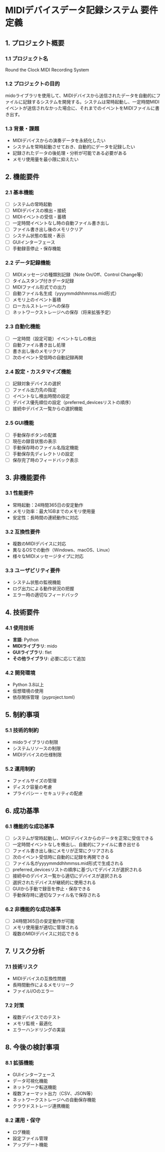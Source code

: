 # MIDIデバイスデータ記録システム 要件定義

## 1. プロジェクト概要

### 1.1 プロジェクト名
Round the Clock MIDI Recording System

### 1.2 プロジェクトの目的
midoライブラリを使用して、MIDIデバイスから送信されたデータを自動的にファイルに記録するシステムを開発する。システムは常時起動し、一定時間MIDIイベントが送信されなかった場合に、それまでのイベントをMIDIファイルに書き出す。

### 1.3 背景・課題
- MIDIデバイスからの演奏データを永続化したい
- システムを常時起動させておき、自動的にデータを記録したい
- 記録されたデータの後処理・分析が可能である必要がある
- メモリ使用量を最小限に抑えたい

## 2. 機能要件

### 2.1 基本機能
- [ ] システムの常時起動
- [ ] MIDIデバイスの検出・接続
- [ ] MIDIイベントの受信・蓄積
- [ ] 一定時間イベントなし時の自動ファイル書き出し
- [ ] ファイル書き出し後のメモリクリア
- [ ] システム状態の監視・表示
- [ ] GUIインターフェース
- [ ] 手動録音停止・保存機能

### 2.2 データ記録機能
- [ ] MIDIメッセージの種類別記録（Note On/Off、Control Change等）
- [ ] タイムスタンプ付きデータ記録
- [ ] MIDIファイル形式での出力
- [ ] 自動ファイル名生成（yyyymmddhhmmss.mid形式）
- [ ] メモリ上のイベント蓄積
- [ ] ローカルストレージへの保存
- [ ] ネットワークストレージへの保存（将来拡張予定）

### 2.3 自動化機能
- [ ] 一定時間（設定可能）イベントなしの検出
- [ ] 自動ファイル書き出し処理
- [ ] 書き出し後のメモリクリア
- [ ] 次のイベント受信時の自動記録再開

### 2.4 設定・カスタマイズ機能
- [ ] 記録対象デバイスの選択
- [ ] ファイル出力先の指定
- [ ] イベントなし検出時間の設定
- [ ] デバイス優先順位の設定（preferred_devicesリストの順序）
- [ ] 接続中デバイス一覧からの選択機能

### 2.5 GUI機能
- [ ] 手動保存ボタンの配置
- [ ] 現在の録音状態の表示
- [ ] 手動保存時のファイル名指定機能
- [ ] 手動保存先ディレクトリの設定
- [ ] 保存完了時のフィードバック表示

## 3. 非機能要件

### 3.1 性能要件
- 常時起動：24時間365日の安定動作
- メモリ効率：最大1GBまでのメモリ使用量
- 安定性：長時間の連続動作に対応

### 3.2 互換性要件
- 複数のMIDIデバイスに対応
- 異なるOSでの動作（Windows、macOS、Linux）
- 様々なMIDIメッセージタイプに対応

### 3.3 ユーザビリティ要件
- システム状態の監視機能
- ログ出力による動作状況の把握
- エラー時の適切なフィードバック

## 4. 技術要件

### 4.1 使用技術
- **言語**: Python
- **MIDIライブラリ**: mido
- **GUIライブラリ**: flet
- **その他ライブラリ**: 必要に応じて追加

### 4.2 開発環境
- Python 3.8以上
- 仮想環境の使用
- 依存関係管理（pyproject.toml）

## 5. 制約事項

### 5.1 技術的制約
- midoライブラリの制限
- システムリソースの制限
- MIDIデバイスの仕様制限

### 5.2 運用制約
- ファイルサイズの管理
- ディスク容量の考慮
- プライバシー・セキュリティの配慮

## 6. 成功基準

### 6.1 機能的な成功基準
- [ ] システムが常時起動し、MIDIデバイスからのデータを正常に受信できる
- [ ] 一定時間イベントなしを検出し、自動的にファイルに書き出せる
- [ ] ファイル書き出し後にメモリが正常にクリアされる
- [ ] 次のイベント受信時に自動的に記録を再開できる
- [ ] ファイル名がyyyymmddhhmmss.mid形式で生成される
- [ ] preferred_devicesリストの順序に基づいてデバイスが選択される
- [ ] 接続中のデバイス一覧から適切にデバイスが選択される
- [ ] 選択されたデバイスが継続的に使用される
- [ ] GUIから手動で録音を停止・保存できる
- [ ] 手動保存時に適切なファイル名で保存される

### 6.2 非機能的な成功基準
- [ ] 24時間365日の安定動作が可能
- [ ] メモリ使用量が適切に管理される
- [ ] 複数のMIDIデバイスに対応できる

## 7. リスク分析

### 7.1 技術リスク
- MIDIデバイスの互換性問題
- 長時間動作によるメモリリーク
- ファイルI/Oのエラー

### 7.2 対策
- 複数デバイスでのテスト
- メモリ監視・最適化
- エラーハンドリングの実装

## 8. 今後の検討事項

### 8.1 拡張機能
- GUIインターフェース
- データ可視化機能
- ネットワーク転送機能
- 複数フォーマット出力（CSV、JSON等）
- ネットワークストレージへの自動保存機能
- クラウドストレージ連携機能

### 8.2 運用・保守
- ログ機能
- 設定ファイル管理
- アップデート機能
